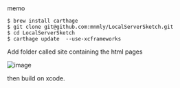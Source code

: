 ###

memo

```
$ brew install carthage
$ git clone git@github.com:mnmly/LocalServerSketch.git
$ cd LocalServerSketch
$ carthage update  --use-xcframeworks
```

Add folder called site containing the html pages

![image](https://user-images.githubusercontent.com/317202/111143987-5eee9680-857e-11eb-9c7a-0aec0a647c05.png)

then build on xcode.


